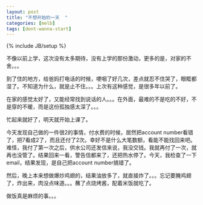 ```yaml
---
layout: post
title: "不想开始的一天  "
categories: [melb]
tags: [dont-wanna-start]
---
```

{% include JB/setup %}

不像以前上学，这次没有太多期待，没有上学的那份激动，更多的是，对家的不舍。。。

到了住的地方，给爸妈打电话的时候，哽咽了好几次，差点就忍不住哭了，眼眶都湿了。不知道为什么，就是止不住。。。上次有这种感觉，是很多年以前了。

在家的感觉太好了，又能经常找到说话的人。。。在外面，最难的不是吃的不好，不是穿的不暖，而是这份孤独感太深了。。。

忙起来就好了，明天就开始上课了。

今天发现自己做的一件很2的事情，付水费的时候，居然把account number看错了，把7看成2了，而且还付了2次。幸好不是什么大笔数额，看能不能找回来吧。难怪，我付了第一次之后，供水公司还发信来说，我没交钱。我就再付了一次，就再也没管了。结果回来一看，警告信都来了，还把热水停了。今天，我检查了一下email，结果发现，是自己把account number搞错了。

然后，晚上本来想做爆炒鸡翅的，结果油放多了，就直接炸了。。。忘记要腌鸡翅了，炸出来，肉没点味道。。。蘸了点烧烤酱，配着米饭就吃了。

做饭真是麻烦的事。。。